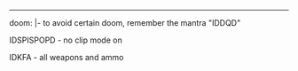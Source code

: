 --- 
doom: |-
  to avoid certain doom, remember the mantra "IDDQD"
  
  IDSPISPOPD - no clip mode on
  
  IDKFA - all weapons and ammo
